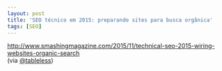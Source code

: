 ```yaml
---
layout: post
title: 'SEO técnico em 2015: preparando sites para busca orgânica'
tags: [SEO]
---
```


<http://www.smashingmagazine.com/2015/11/technical-seo-2015-wiring-websites-organic-search><br>
(via [@tableless](https://twitter.com/tableless/status/669531510051999744))
